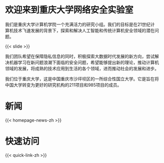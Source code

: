 # 欢迎来到重庆大学网络安全实验室

我们是重庆大学计算机学院一个充满活力的研究小组。我们的目标是在21世纪计算机技术飞速发展的背景下，探索和解决人工智能和传统计算机安全领域的潜在问题。

{{< slide >}}

我们团队希望在保障隐私信息的同时，积极探索大数据时代发展的新方向，尝试解决机器学习在新问题浪潮下面临的安全问题，希望能够提出新的理论，推动计算机领域的发展，将成熟的技术应用到生活的各个领域，进而推动社会的发展和进步。

我们位于重庆大学，这是中国重庆市沙坪坝区的一所综合性国立大学。它是旨在将中国大学转变为更好的研究机构的211项目和985项目的成员。

# 新闻

{{< homepage-news-zh >}}

# 快速访问

{{< quick-link-zh >}}